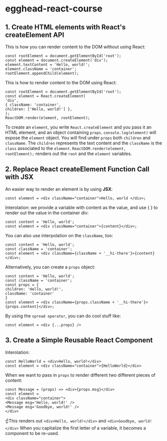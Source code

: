 # egghead-react-course

## 1. Create HTML elements with React's createElement API</h2>
This is how you can render content to the DOM without using React:
```
const rootElement = document.getElementById('root');
const element = document.createElement('div');
element.textContent = 'Hello, world!';
element.className = 'container';
rootElement.appendChild(element);
```
This is how to render content to the DOM using React:
```
const rootElement = document.getElementById('root');
const element = React.createElement(
'div',
{ className: 'container',
children: ['Hello, world!'] },
);
ReactDOM.render(element, rootElement);
```
To create an <code>element</code>, you write <code>React.createElement</code> and you pass it an HTML element, and an object containing <code>props</code>.
<code>console.log(element)</code> will expose the <code>element</code> object. You will find under <code>props</code> both <code>children</code> and <code>className</code>. The <code>children</code> represents the text content and the <code>className</code> is the <code>class</code> associated to the <code>element</code>.
<code>ReactDOM.render(element, rootElement);</code> renders out the <code>root</code> and the <code>element</code> variables.

## 2. Replace React createElement Function Call with JSX</h2>
An easier way to render an element is by using <strong>JSX</strong>:
```
const element = <div className="container">Hello, world </div>;
```
Interolation: we provide a variable with content as the value, and use { } to render out the value in the container div:
```
const content = 'Hello, world';
const element = <div className="container">{content}</div>;
```
You can also use interpolation on the <code>className</code>, too:
```
const content = 'Hello, world';
const className = 'container';
const element = <div className={className + '__hi-there'}>{content}</div>;
```
Alternatively, you can create a <code>props</code> object:
```
const content = 'Hello, world';
const className = 'container';
const props = {
children: 'Hello, world!',
className: 'container'
}
const element = <div className={props.className + '__hi-there'}>{props.content}</div>;
```
By using the <code>spread operator</code>, you can do cool stuff like:
```
const element = <div {...props} />
```

## 3. Create a Simple Reusable React Component</h2>
Interolation:
```
const HelloWorld = <div>Hello, world!</div>
const element = <div className="container">{HelloWorld}</div>
```
When we want to pass in <code>props</code> to render different two different pieces of content:
```
const Message = (props) => <div>{props.msg}</div>
const element =
<div className="container">
<Message msg='Hello, world!' />
<Message msg='Goodbye, world!' />
</div>
```
☝️This renders out `<div>Hello, world!</div>` and `<div>Goodbye, world!</div>`
When you capitalize the first letter of a variable, it becomes a component to be re-used.
